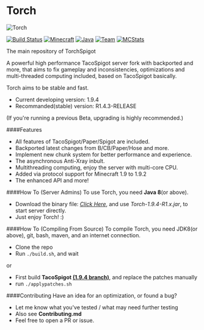 Torch 
===========
![Torch](https://i.imgur.com/cJWj0we.png) 

[![Build Status](https://img.shields.io/badge/build-passing-brightgreen.svg?style=flat)](http://pan.baidu.com/s/1hsBEdxU/) [![Minecraft](https://img.shields.io/badge/Minecraft-1.9.4-green.svg?style=flat)](https://www.minecraft.net/) [![Java](https://img.shields.io/badge/Java_JDK-v1.8-blue.svg?style=flat)](https://www.java.com/) [![Team](https://img.shields.io/badge/Powered_by-iMinecraft-green.svg?style=flat)](https://github.com/TorchSpigot/Torch) [![MCStats](https://img.shields.io/badge/MCStats-TorchSpigot-blue.svg?style=flat)](http://mcstats.org/plugin/TorchSpigot) 


The main repository of TorchSpigot

A powerful high performance TacoSpigot server fork with backported and more, 
that aims to fix gameplay and inconsistencies, optimizations and multi-threaded computing included, based on TacoSpigot basically.

Torch aims to be stable and fast.
* Current developing version:  1.9.4
* Recommanded(stable) version: R1.4.3-RELEASE

(If you're running a previous Beta, upgrading is highly recommended.)

####Features
* All features of TacoSpigot/Paper/Spigot are included.
* Backported latest changes from B/CB/Paper/Hose and more.
* Implement new chunk system for better performance and experience.
* The asynchronous Anti-Xray inbult.
* Multithreading computing, enjoy the server with multi-core CPU.
* Added via protocol support for Minecraft 1.9 to 1.9.2
* The enhanced API and more!

####How To (Server Admins)
To use Torch, you need **Java 8**(or above).

* Download the binary file: *[Click Here](http://t.im/torch)*, and use *Torch-1.9.4-R1.x.jar*, to start server directly.
* Just enjoy Torch! :)

####How To (Compiling From Source)
To compile Torch, you need JDK8(or above), git, bash, maven, and an internet connection.

* Clone the repo
* Run `./build.sh`, and wait

or

* First build **TacoSpigot [(1.9.4 branch)](https://github.com/TacoSpigot/TacoSpigot/tree/version/1.9.4)**, and replace the patches manually
* run `./applypatches.sh`

####Contributing
Have an idea for an optimization, or found a bug?

* Let me know what you've tested / what may need further testing
* Also see **Contributing.md**
* Feel free to open a PR or issue.
